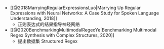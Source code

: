 - [[@2018MarryingRegularExpressionsLuo|Marrying Up Regular Expressions with Neural Networks: A Case Study for Spoken Language Understanding, 2018]]
    - 正则表达式的结果指导神经网络
- [[@2020BenchmarkingMultimodalRegexYe|Benchmarking Multimodal Regex Synthesis with Complex Structures, 2020]]
    - 提出数据集 Structured Regex
